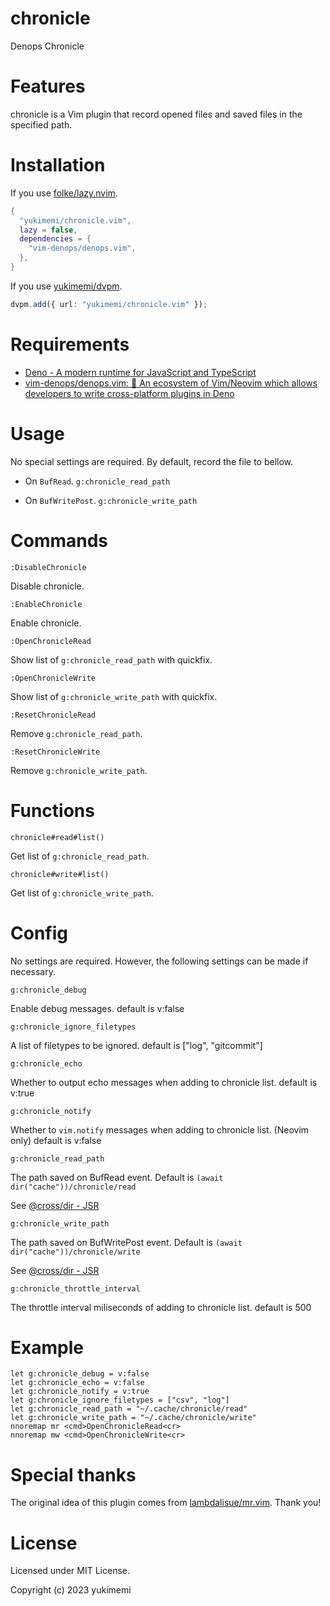 # chronicle

Denops Chronicle

# Features

chronicle is a Vim plugin that record opened files and saved files in the specified path.

# Installation

If you use [folke/lazy.nvim](https://github.com/folke/lazy.nvim).

```lua
{
  "yukimemi/chronicle.vim",
  lazy = false,
  dependencies = {
    "vim-denops/denops.vim",
  },
}
```

If you use [yukimemi/dvpm](https://github.com/yukimemi/dvpm).

```typescript
dvpm.add({ url: "yukimemi/chronicle.vim" });
```

# Requirements

- [Deno - A modern runtime for JavaScript and TypeScript](https://deno.land/)
- [vim-denops/denops.vim: 🐜 An ecosystem of Vim/Neovim which allows developers to write cross-platform plugins in Deno](https://github.com/vim-denops/denops.vim)
# Usage

No special settings are required.
By default, record the file to bellow.

- On `BufRead`.
  `g:chronicle_read_path`

- On `BufWritePost`.
  `g:chronicle_write_path`

# Commands

`:DisableChronicle`

Disable chronicle.

`:EnableChronicle`

Enable chronicle.

`:OpenChronicleRead`

Show list of `g:chronicle_read_path` with quickfix.

`:OpenChronicleWrite`

Show list of `g:chronicle_write_path` with quickfix.

`:ResetChronicleRead`

Remove `g:chronicle_read_path`.

`:ResetChronicleWrite`

Remove `g:chronicle_write_path`.

# Functions

`chronicle#read#list()`

Get list of `g:chronicle_read_path`.

`chronicle#write#list()`

Get list of `g:chronicle_write_path`.

# Config

No settings are required. However, the following settings can be made if necessary.

`g:chronicle_debug`

Enable debug messages.
default is v:false

`g:chronicle_ignore_filetypes`

A list of filetypes to be ignored.
default is ["log", "gitcommit"]

`g:chronicle_echo`

Whether to output echo messages when adding to chronicle list.
default is v:true

`g:chronicle_notify`

Whether to `vim.notify` messages when adding to chronicle list. (Neovim only)
default is v:false

`g:chronicle_read_path`

The path saved on BufRead event.
Default is `(await dir("cache"))/chronicle/read`

See [@cross/dir - JSR](https://jsr.io/@cross/dir)

`g:chronicle_write_path`

The path saved on BufWritePost event.
Default is `(await dir("cache"))/chronicle/write`

See [@cross/dir - JSR](https://jsr.io/@cross/dir)

`g:chronicle_throttle_interval`

The throttle interval miliseconds of adding to chronicle list.
default is 500

# Example

```vim
let g:chronicle_debug = v:false
let g:chronicle_echo = v:false
let g:chronicle_notify = v:true
let g:chronicle_ignore_filetypes = ["csv", "log"]
let g:chronicle_read_path = "~/.cache/chronicle/read"
let g:chronicle_write_path = "~/.cache/chronicle/write"
nnoremap mr <cmd>OpenChronicleRead<cr>
nnoremap mw <cmd>OpenChronicleWrite<cr>
```

# Special thanks

The original idea of this plugin comes from [lambdalisue/mr.vim](https://github.com/lambdalisue/mr.vim).
Thank you!

# License

Licensed under MIT License.

Copyright (c) 2023 yukimemi

